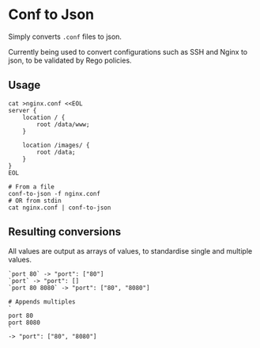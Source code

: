 # Conf to Json

Simply converts `.conf` files to json. 

Currently being used to convert configurations such as SSH and Nginx to json, to be validated by Rego policies.

## Usage

```shell
cat >nginx.conf <<EOL
server {
    location / {
        root /data/www;
    }

    location /images/ {
        root /data;
    }
}
EOL

# From a file
conf-to-json -f nginx.conf
# OR from stdin
cat nginx.conf | conf-to-json
```

## Resulting conversions

All values are output as arrays of values, to standardise single and multiple values. 

```none
`port 80` -> "port": ["80"]
`port` -> "port": []
`port 80 8080` -> "port": ["80", "8080"]

# Appends multiples
`
port 80
port 8080
`
-> "port": ["80", "8080"]
```
